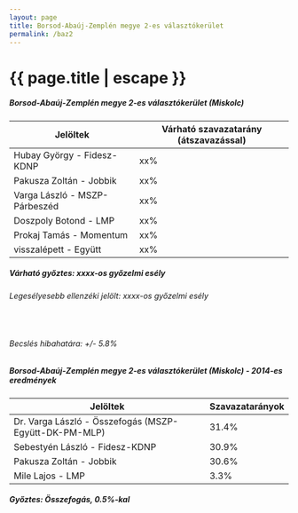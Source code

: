```yaml
---
layout: page
title: Borsod-Abaúj-Zemplén megye 2-es választókerület
permalink: /baz2
---
```


<h1 class="page-title">{{ page.title | escape }}</h1>

<div class="section">
    <div class="row">
          <div class="col s12">
		  <h5>Borsod-Abaúj-Zemplén megye 2-es választókerület (Miskolc)</h5>
            <table class="responsive-table">
              <thead>
                <tr>
                    <th>Jelöltek</th>
                    <th>Várható szavazatarány (átszavazással)</th>
                </tr>
              </thead>
              <tbody>
             <tr>
                  <td>Hubay György - Fidesz-KDNP</td>
				  <td id="id_fidesz">xx%</td>
			</tr>
			<tr><td>Pakusza Zoltán - Jobbik</td><td id="id_jobbik">xx%</td></tr>
<tr>
                  <td>Varga László - MSZP-Párbeszéd</td>
				  <td id="id_baloldal">xx%</td>
			</tr>
			<tr>
                  <td>Doszpoly Botond - LMP</td>
				  <td id="id_lmp">xx%</td>
			</tr>
			<tr>
				  <td>Prokaj Tamás - Momentum</td>
				  <td id="id_momentum">xx%</td>
			</tr>
<tr>
<td>visszalépett - Együtt</td>
<td id="id_egyutt">xx%</td>
</tr>                
              </tbody>
            </table>
			<h5>Várható győztes: <span id="gyoztes">xx</span><span id="esely">xx</span><span>-os győzelmi esély</span></h5>
			<h6>Legesélyesebb ellenzéki jelölt: <span id="masodik">xx</span><span id="esely2">xx</span><span>-os győzelmi esély</span></h6>
			<br/>
			<h6>Becslés hibahatára: +/- 5.8%</h6>
          </div>
    </div>
</div>

<div class="section">
    <div class="row">
          <div class="col s12">
		  <h5>Borsod-Abaúj-Zemplén megye 2-es választókerület (Miskolc) - 2014-es eredmények</h5>
            <table class="responsive-table">
              <thead>
                <tr>
                    <th>Jelöltek</th>
                    <th>Szavazatarányok</th>
                </tr>
              </thead>
              <tbody>
			  <tr>
				  <td>Dr. Varga László - Összefogás (MSZP-Együtt-DK-PM-MLP)</td>
				  <td>31.4%</td>
			</tr>
             <tr>
                  <td>Sebestyén László - Fidesz-KDNP</td>
				  <td>30.9%</td>
			</tr>
			<tr>
			      <td>Pakusza Zoltán - Jobbik</td>
				  <td>30.6%</td>
			</tr>
			<tr>
				  <td>Mile Lajos - LMP</td>
				  <td>3.3%</td>
			</tr>                
              </tbody>
            </table>
			<h5>Győztes: Összefogás, 0.5%-kal</h5>
          </div>
    </div>
</div>
